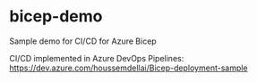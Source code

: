 # bicep-demo
Sample demo for CI/CD for Azure Bicep

CI/CD implemented in Azure DevOps Pipelines: https://dev.azure.com/houssemdellai/Bicep-deployment-sample
